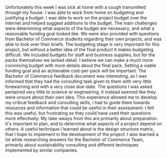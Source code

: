 Unfortunately this week I was sick at home with a cough transmitted through my house. I was able to work from home on budgeting and justifying a budget. I was able to work on the project budget over the internet and helped suggest additions to the budget. The main challenges were determining what aspects of the budget are necessary, and what a reasonable funding goal looked like. We were also provided with questions from Bachelor of Commerce students regarding their own projects, and was able to look over their briefs.
The budgeting stage is very important for this project, but without a better idea of the final product it makes budgeting difficult. We included budgets for staff and business supplies, but for the packs themselves we lacked detail. I believe we can make a much more convincing budget with more details about the final pack. Setting a viable funding goal and an achievable cost-per-pack will be important. The Bachelor of Commerce feedback document was interesting, as I was informed that they had the consulting task given to them with very little forewarning and with a very close due-date. The questions I was asked pertained very little to science or engineering, it instead seemed like they were unsure about their own idea. This experience allowed me to develop my critical feedback and consulting skills, I had to guide them towards resources and information that could be useful in their assessment. I felt this was useful, but frustrating as they could have used their questions more effectively.
My take-aways from this are primarily about preparation. It's important to plan, and to determine what aspects of a project depend on others. A useful technique I learned about is the design structure matrix, that I hope to implement in the development of the project. I also learned a lot while researching answers for the Bachelor of Commerce Team, primarily about sustainability consulting and different techniques implemented by similar companies.